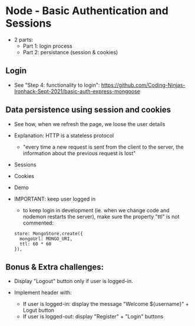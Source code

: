 



# Node - Basic Authentication and Sessions

<!--

@todo: 
- provide boilerplate code with steps 1-4 (or at least 1-2) already done (students would clone, avoiding all those steps that by now they should know)


@Luis: follow students portal (~~highlighted, july21~~)

-->

- 2 parts:
  - Part 1: login process
  - Part 2: persistance (session & cookies)


## Login

- See "Step 4: functionality to login":
  https://github.com/Coding-Ninjas-Ironhack-Sept-2021/basic-auth-express-mongoose


## Data persistence using session and cookies

- See how, when we refresh the page, we loose the user details

- Explanation: HTTP is a stateless protocol
  - "every time a new request is sent from the client to the server, the information about the previous request is lost"


- Sessions

- Cookies

- Demo

- IMPORTANT: keep user logged in
  - to keep login in development (ie. when we change code and nodemon restarts the server), make sure the property "ttl" is not commented:

  ```
  store: MongoStore.create({
    mongoUrl: MONGO_URI,
    ttl: 60 * 60
  }),
  ```

## Bonus & Extra challenges:

- Display "Logout" button only if user is logged-in.

- Implement header with:
  - If user is logged-in: display the message "Welcome ${username}" + Logut button
  - If user is logged-out: display "Register" + "Login" buttons


